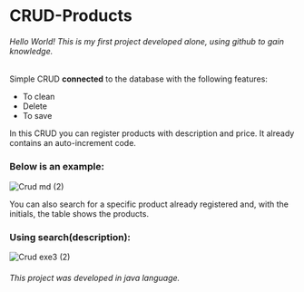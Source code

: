 # CRUD-Products

###### Hello World! This is my first project developed alone, using github to gain knowledge.

Simple CRUD **connected** to the database with the following features:

- To clean
- Delete
- To save


In this CRUD you can register products with description and price.
It already contains an auto-increment code.


### Below is an example:

![Crud md (2)](https://user-images.githubusercontent.com/47563193/64928812-79ae4680-d7f3-11e9-9bca-97b7b5fd1743.jpg)


You can also search for a specific product already registered and, with the initials, the table shows the products.


### Using search(description):

![Crud exe3 (2)](https://user-images.githubusercontent.com/47563193/64929030-d0694f80-d7f6-11e9-8b55-e782a09f8efc.jpg)



###### This project was developed in java language.
